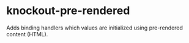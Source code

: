 # knockout-pre-rendered
Adds binding handlers which values are initialized using pre-rendered content (HTML).
